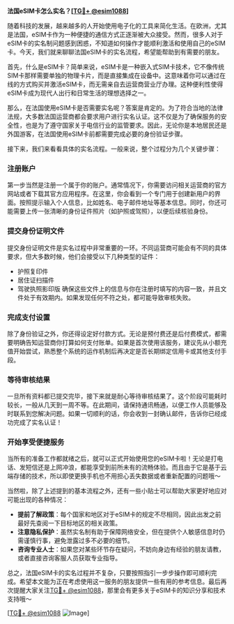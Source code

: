 **法国eSIM卡怎么实名？[[TG💪+ @esim1088](https://t.me/s/esim1088)]**

随着科技的发展，越来越多的人开始使用电子化的工具来简化生活。在欧洲，尤其是法国，eSIM卡作为一种便捷的通信方式正逐渐被大众接受。然而，很多人对于eSIM卡的实名制问题感到困惑，不知道如何操作才能顺利激活和使用自己的eSIM卡。今天，我们就来聊聊法国eSIM卡的实名流程，希望能帮助到有需要的朋友。

首先，什么是eSIM卡？简单来说，eSIM卡是一种嵌入式SIM卡技术，它不像传统SIM卡那样需要单独的物理卡片，而是直接集成在设备中。这意味着你可以通过在线的方式购买并激活eSIM卡，而无需亲自去运营商营业厅办理。这种便利性使得eSIM卡成为现代人出行和日常生活的理想选择之一。

那么，在法国使用eSIM卡是否需要实名呢？答案是肯定的。为了符合当地的法律法规，大多数法国运营商都会要求用户进行实名认证。这不仅是为了确保服务的安全性，也是为了遵守国家关于电信行业的监管要求。因此，无论你是本地居民还是外国游客，在法国使用eSIM卡前都需要完成必要的身份验证步骤。

接下来，我们来看看具体的实名流程。一般来说，整个过程分为几个关键步骤：

### 注册账户

第一步当然是注册一个属于你的账户。通常情况下，你需要访问相关运营商的官方网站或者下载其官方应用程序。在这里，你会看到一个专门用于创建新用户的界面。按照提示输入个人信息，比如姓名、电子邮件地址等基本信息。同时，你还可能需要上传一张清晰的身份证件照片（如护照或驾照），以便后续核验身份。

### 提交身份证明文件

提交身份证明文件是实名过程中非常重要的一环。不同运营商可能会有不同的具体要求，但大多数时候，他们会接受以下几种类型的证件：
- 护照复印件
- 居住证扫描件
- 驾驶执照影印版
确保这些文件上的信息与你在注册时填写的内容一致，并且文件处于有效期内。如果发现任何不符之处，都可能导致审核失败。

### 完成支付设置

除了身份验证之外，你还得设定好付款方式。无论是预付费还是后付费模式，都需要明确告知运营商你打算如何支付账单。如果是首次使用该服务，建议先从小额充值开始尝试，熟悉整个系统的运作机制后再决定是否长期绑定信用卡或其他支付手段。

### 等待审核结果

一旦所有资料都已提交完毕，接下来就是耐心等待审核结果了。这个阶段可能耗时较长，一般从几天到一周不等。在此期间，请保持通讯畅通，以便工作人员能够及时联系到您解决问题。如果一切顺利的话，你会收到一封确认邮件，告诉你已经成功完成了实名认证！

### 开始享受便捷服务

当所有的准备工作都就绪之后，就可以正式开始使用您的eSIM卡啦！无论是打电话、发短信还是上网冲浪，都能享受到前所未有的流畅体验。而且由于它是基于云端存储的技术，所以即使更换手机也不用担心丢失数据或者重新配置的问题哦～

当然啦，除了上述提到的基本流程之外，还有一些小贴士可以帮助大家更好地应对可能出现的各种情况：
- **提前了解政策**：每个国家和地区对于eSIM卡的规定不尽相同，因此出发之前最好先查阅一下目标地区的相关政策。
- **注意隐私保护**：虽然实名制有助于保障网络安全，但在提供个人敏感信息时仍需谨慎行事，避免泄露过多不必要的细节。
- **咨询专业人士**：如果您对某些环节存在疑问，不妨向身边有经验的朋友请教，或者直接咨询客服人员获取专业指导。

总之，法国eSIM卡的实名过程并不复杂，只要按照指引一步步操作即可顺利完成。希望本文能为正在考虑使用这一服务的朋友提供一些有用的参考信息。最后再次提醒大家关注[TG💪+ @esim1088](https://t.me/s/esim1088)，那里会有更多关于eSIM卡的知识分享和技术支持哦～

[[TG💪+ @esim1088](https://t.me/s/esim1088) ![Image](https://i.postimg.cc/4NQfJmqS/Snipaste-2025-05-13-00-14-12.png)]